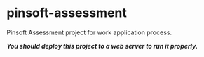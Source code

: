 # pinsoft-assessment
Pinsoft Assessment project for work application process.

***You should deploy this project to a web server to run it properly.***
